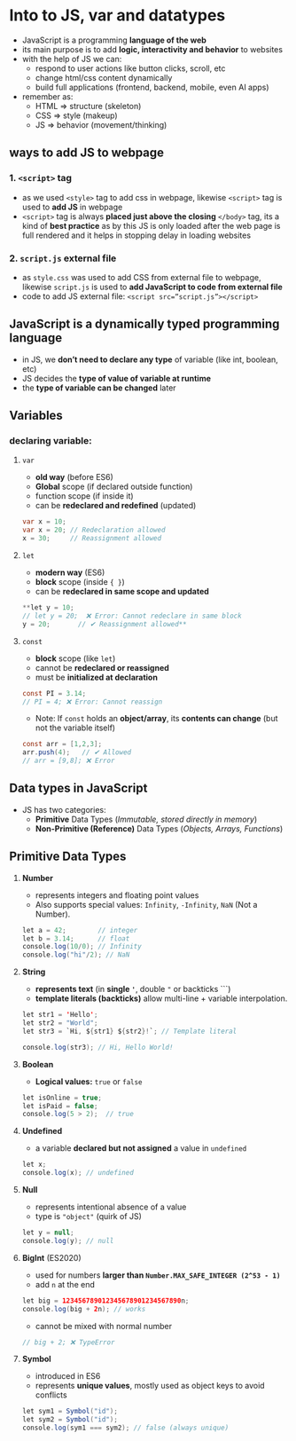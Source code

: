 # Into to JS, var and datatypes

- JavaScript is a programming **language of the web**
- its main purpose is to add **logic, interactivity and behavior** to websites
- with the help of JS we can:
    - respond to user actions like button clicks, scroll, etc
    - change html/css content dynamically
    - build full applications (frontend, backend, mobile, even AI apps)
- remember as:
    - HTML ⇒ structure (skeleton)
    - CSS ⇒ style (makeup)
    - JS ⇒ behavior (movement/thinking)

## ways to add JS to webpage

### 1. `<script>` tag

- as we used `<style>` tag to add css in webpage, likewise `<script>` tag is used to **add JS** in webpage
- `<script>` tag is always **placed just above the closing** `</body>` tag, its a kind of **best practice** as by this JS is only loaded after the web page is full rendered and it helps in stopping delay in loading websites

### 2. `script.js` external file

- as `style.css` was used to add CSS from external file to webpage, likewise `script.js` is used to **add JavaScript to code from external file**
- code to add JS external file: `<script src=”script.js”></script>`

## JavaScript is a dynamically typed programming language

- in JS, we **don’t need to declare any type** of variable (like int, boolean, etc)
- JS decides the **type of value of variable at runtime**
- the **type of variable can be changed** later

## Variables

### declaring variable:

1. `var`
    - **old way** (before ES6)
    - **Global** scope (if declared outside function)
    - function scope (if inside it)
    - can be **redeclared and redefined** (updated)
    
    ```java
    var x = 10;
    var x = 20; // Redeclaration allowed
    x = 30;     // Reassignment allowed
    ```
    
2. `let`
    - **modern way** (ES6)
    - **block** scope (inside `{ }`)
    - can be **redeclared in same scope and updated**
    
    ```java
    **let y = 10;
    // let y = 20;  ❌ Error: Cannot redeclare in same block
    y = 20;       // ✔ Reassignment allowed**
    ```
    
3. `const`
    - **block** scope  (like `let`)
    - cannot be **redeclared or reassigned**
    - must be **initialized at declaration**
    
    ```java
    const PI = 3.14;
    // PI = 4; ❌ Error: Cannot reassign
    ```
    
    - Note: If `const` holds an **object/array**, its **contents can change** (but not the variable itself)
    
    ```java
    const arr = [1,2,3];
    arr.push(4);   // ✔ Allowed
    // arr = [9,8]; ❌ Error
    ```
    

## Data types in JavaScript

- JS has two categories:
    - **Primitive** Data Types (*Immutable, stored directly in memory*)
    - **Non-Primitive (Reference)** Data Types (*Objects, Arrays, Functions*)

## Primitive Data Types

1. **Number**
    - represents integers and floating point values
    - Also supports special values: `Infinity`, `-Infinity`, `NaN` (Not a Number).
    
    ```java
    let a = 42;        // integer
    let b = 3.14;      // float
    console.log(10/0); // Infinity
    console.log("hi"/2); // NaN
    ```
    
2. **String**
    - **represents text** (in **single `'`**,  double `"`  or backticks ```)
    - **template literals (backticks)** allow multi-line + variable interpolation.
    
    ```java
    let str1 = 'Hello';
    let str2 = "World";
    let str3 = `Hi, ${str1} ${str2}!`; // Template literal
    
    console.log(str3); // Hi, Hello World!
    ```
    
3. **Boolean**
    - **Logical values:** `true` or `false`
    
    ```java
    let isOnline = true;
    let isPaid = false;
    console.log(5 > 2);  // true
    ```
    
4. **Undefined**
    - a variable **declared but not assigned** a value in `undefined`
    
    ```java
    let x;
    console.log(x); // undefined
    ```
    
5. **Null**
    - represents intentional absence of a value
    - type is `"object"` (quirk of JS)
    
    ```java
    let y = null;
    console.log(y); // null
    ```
    
6. **BigInt** (ES2020)
    - used for numbers **larger than `Number.MAX_SAFE_INTEGER (2^53 - 1)`**
    - add `n` at the end
    
    ```java
    let big = 123456789012345678901234567890n;
    console.log(big + 2n); // works
    ```
    
    - cannot be mixed with normal number
    
    ```java
    // big + 2; ❌ TypeError
    ```
    
7. **Symbol**
    - introduced in ES6
    - represents **unique values**, mostly used as object keys to avoid conflicts
    
    ```java
    let sym1 = Symbol("id");
    let sym2 = Symbol("id");
    console.log(sym1 === sym2); // false (always unique)
    ```